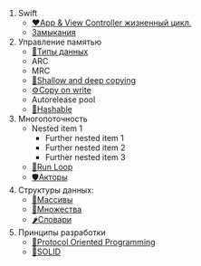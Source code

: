 1. Swift
   - [❤️App & View Controller жизненный цикл.](https://github.com/SomeStay07/iOS-Developer-Roadmap/blob/main/App%20and%20view%20controller%20lifecycle.md)
   - [Замыкания]()
1. Управление памятью
   - [📝Типы данных](https://github.com/SomeStay07/iOS-Developer-Roadmap/blob/main/Data%20type.md)
   - ARC
   - MRC
   - [🔐Shallow and deep copying](https://github.com/SomeStay07/iOS-Developer-Roadmap/blob/main/Shallow%20and%20deep%20copying.md)
   - [⚙️Copy on write](https://github.com/SomeStay07/iOS-Developer-Roadmap/blob/main/Copy%20on%20write.md)
   - Autorelease pool
   - [🎋Hashable](https://github.com/SomeStay07/iOS-Developer-Roadmap/blob/main/Hashable.md)
3. Многопоточность
   - Nested item 1
      - Further nested item 1
      - Further nested item 2
      - Further nested item 3
   - [🔑Run Loop](https://github.com/SomeStay07/iOS-Developer-Roadmap/blob/main/Run%20loops.md)
   - [🛡Акторы](https://github.com/SomeStay07/iOS-Developer-Roadmap/blob/main/Actors.md)
4. Структуры данных:
   - [🥒Массивы]()
   - [🥔Множества]()
   - [🌶Словари]()
6. Принципы разработки
   - [👝Protocol Oriented Programming](https://github.com/SomeStay07/iOS-Developer-Roadmap/blob/main/Protocol%20Oriented%20Programming.md)
   - [🎡SOLID]()
